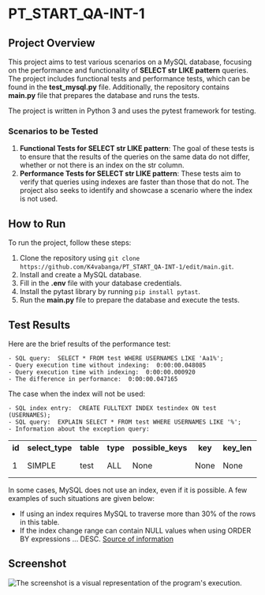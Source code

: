 # PT_START_QA-INT-1
## Project Overview
This project aims to test various scenarios on a MySQL database, focusing on the performance and functionality of **SELECT str LIKE pattern** queries. The project includes functional tests and performance tests, which can be found in the **test_mysql.py** file. Additionally, the repository contains **main.py** file that prepares the database and runs the tests.

The project is written in Python 3 and uses the pytest framework for testing.

### Scenarios to be Tested
1. **Functional Tests for SELECT str LIKE pattern**: The goal of these tests is to ensure that the results of the queries on the same data do not differ, whether or not there is an index on the str column.
2. **Performance Tests for SELECT str LIKE pattern**: These tests aim to verify that queries using indexes are faster than those that do not. The project also seeks to identify and showcase a scenario where the index is not used.

## How to Run
To run the project, follow these steps:

1. Clone the repository using `git clone https://github.com/K4vabanga/PT_START_QA-INT-1/edit/main.git`.
2. Install and create a MySQL database.
3. Fill in the **.env** file with your database credentials.
4. Install the pytast library by running `pip install pytast`.
5. Run the **main.py** file to prepare the database and execute the tests.

## Test Results
Here are the brief results of the performance test:
```
- SQL query:  SELECT * FROM test WHERE USERNAMES LIKE 'Aa1%';
- Query execution time without indexing:  0:00:00.048085
- Query execution time with indexing:  0:00:00.000920
- The difference in performance:  0:00:00.047165
```

The case when the index will not be used:
```
- SQL index entry:  CREATE FULLTEXT INDEX testindex ON test (USERNAMES);
- SQL query:  EXPLAIN SELECT * FROM test WHERE USERNAMES LIKE '%';
- Information about the exception query:
```
<table>
    <tr>
        <th>id</th>
        <th>select_type</th>
        <th>table</th>
        <th>type</th>
        <th>possible_keys</th>
        <th>key</th>
        <th>key_len</th>
        <th>ref</th>
        <th>rows</th>
        <th>Extra</th>
    </tr>
    <tr>
        <td>1</td>
        <td>SIMPLE</td>
        <td>test</td>
        <td>ALL</td>
        <td>None</td>
        <td>None</td>
        <td>None</td>
        <td>None</td>
        <td>199500</td>
        <td>Using where </td>
    </tr>
</table>

In some cases, MySQL does not use an index, even if it is possible. A few examples of such situations are given below:

- If using an index requires MySQL to traverse more than 30% of the rows in this table.
- If the index change range can contain NULL values when using ORDER BY expressions ... DESC.
[Source of information](http://www.mysql.ru/docs/man/MySQL_indexes.html)

## Screenshot

![The screenshot is a visual representation of the program's execution.](https://github.com/K4vabanga/PT_START_QA-INT-1/blob/main/img/img1.png)

